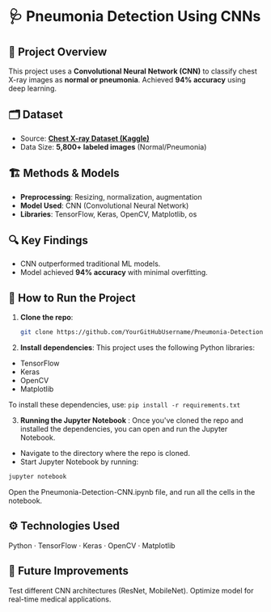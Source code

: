 # 🩺 Pneumonia Detection Using CNNs  

## 📌 Project Overview  
This project uses a **Convolutional Neural Network (CNN)** to classify chest X-ray images as **normal or pneumonia**. Achieved **94% accuracy** using deep learning.  

## 🗂️ Dataset  
- Source: **[Chest X-ray Dataset (Kaggle)]([https://www.kaggle.com/datasets](https://www.kaggle.com/datasets/paultimothymooney/chest-xray-pneumonia))**  
- Data Size: **5,800+ labeled images** (Normal/Pneumonia)  

## 🏗️ Methods & Models  
- **Preprocessing**: Resizing, normalization, augmentation  
- **Model Used**: CNN (Convolutional Neural Network)  
- **Libraries**: TensorFlow, Keras, OpenCV, Matplotlib, os

## 🔍 Key Findings  
- CNN outperformed traditional ML models.  
- Model achieved **94% accuracy** with minimal overfitting.  

## 🚀 How to Run the Project  

1. **Clone the repo**:  
   ```sh
   git clone https://github.com/YourGitHubUsername/Pneumonia-Detection-CNN.git
   
2. **Install dependencies**:
This project uses the following Python libraries:
- TensorFlow
- Keras
- OpenCV
- Matplotlib
  
To install these dependencies, use:
```pip install -r requirements.txt  ```

3. **Running the Jupyter Notebook** :
Once you've cloned the repo and installed the dependencies, you can open and run the Jupyter Notebook.
- Navigate to the directory where the repo is cloned.
- Start Jupyter Notebook by running:
 ```sh
jupyter notebook
 ```
Open the Pneumonia-Detection-CNN.ipynb file, and run all the cells in the notebook.

## ⚙️ Technologies Used
Python · TensorFlow · Keras · OpenCV · Matplotlib

## 📌 Future Improvements
Test different CNN architectures (ResNet, MobileNet).
Optimize model for real-time medical applications.
